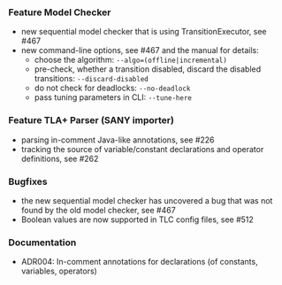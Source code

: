 <!-- NOTE:
     Release notes for unreleased changes go here, following this format:

        ### Feature Category 1

         * Change description, see #123

        ### Feature Category 2

         * Another change description, see #124

     DO NOT LEAVE A BLANK LINE BELOW THIS PREAMBLE -->
### Feature Model Checker

* new sequential model checker that is using TransitionExecutor, see #467
* new command-line options, see #467 and the manual for details:
  - choose the algorithm: `--algo=(offline|incremental)`
  - pre-check, whether a transition disabled, discard the disabled transitions: `--discard-disabled`
  - do not check for deadlocks: `--no-deadlock`
  - pass tuning parameters in CLI: `--tune-here`

### Feature TLA+ Parser (SANY importer)

* parsing in-comment Java-like annotations, see #226
* tracking the source of variable/constant declarations and operator definitions, see #262

### Bugfixes

* the new sequential model checker has uncovered a bug that was not found by the old model checker, see #467
* Boolean values are now supported in TLC config files, see #512

### Documentation

* ADR004: In-comment annotations for declarations (of constants, variables, operators)
